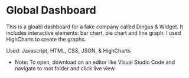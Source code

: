 # Global Dashboard

This is a gloabl dashboard for a fake company called Dingus & Widget. It includes interactive 
elements: bar chart, pie chart and line graph. I used HighCharts to create the graphs. 

Used: Javascript, HTML, CSS, JSON, & HighCharts

* Note: To open, download on an editor like Visual Studio Code and navigate to root folder and click live view.

